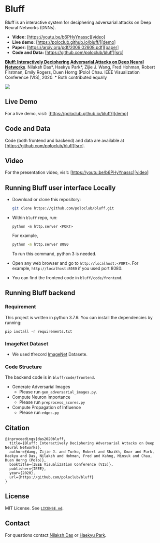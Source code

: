 # Bluff

Bluff is an interactive system for deciphering adversarial attacks on Deep Neural Networks (DNNs). 

- **Video:** [https://youtu.be/b6PHyYnassc][video]
- **Live demo:** [https://poloclub.github.io/bluff/][demo]
- **Paper:** [https://arxiv.org/pdf/2009.02608.pdf][paper]
- **Code and Data:** [https://github.com/poloclub/bluff][src]



**[Bluff: Interactively Deciphering Adversarial Attacks on Deep Neural Networks][paper]**. Nilaksh Das*, Haekyu Park*, Zijie J. Wang, Fred Hohman, Robert Firstman, Emily Rogers, Duen Horng (Polo) Chau. IEEE Visualization Conference (VIS), 2020.
\* Both contributed equally


<a href="https://youtu.be/b6PHyYnassc" target="_blank"><img src="teaser-bluff.png" style="max-width:100%;"></a>


## Live Demo
For a live demo, visit: [https://poloclub.github.io/bluff/][demo]

## Code and Data
Code (both frontend and backend) and data are available at [https://github.com/poloclub/bluff][src].

## Video
For the presentation video, visit: [https://youtu.be/b6PHyYnassc][video]

## Running Bluff user interface Locally
- Download or clone this repository:
  ```bash
  git clone https://github.com/poloclub/bluff.git
  ```

- Within `bluff` repo, run:
  ```
  python -m http.server <PORT>
  ```
  For example,
  ```bash
  python -m http.server 8080
  ```
  To run this command, python 3 is needed.
  
- Open any web browser and go to `http://localhost:<PORT>`. For example, `http://localhost:8080` if you used port 8080.
- You can find the frontend code in `bluff/code/frontend`.

## Running Bluff backend
### Requirement
This project is written in python 3.7.6. You can install the dependencies by running:
```
pip install -r requirements.txt
```
### ImageNet Dataset
- We used tfrecord [ImageNet](http://www.image-net.org/) Datasete.

### Code Structure
The backend code is in `bluff/code/frontend`.
- Generate Adversarial Images
  + Please run `gen_adversarial_images.py`. 
- Compute Neuron Importance
  + Please run `preprocess_scores.py`
- Compute Propagation of Influence
  + Please run `edges.py`

## Citation

```
@inproceedings{das2020bluff,
  title={Bluff: Interactively Deciphering Adversarial Attacks on Deep Neural Networks},
  author={Wang, Zijie J. and Turko, Robert and Shaikh, Omar and Park, Haekyu and Das, Nilaksh and Hohman, Fred and Kahng, Minsuk and Chau, Duen Horng (Polo)},
  booktitle={IEEE Visualization Conference (VIS)},
  publisher={IEEE},
  year={2020},
  url={https://github.com/poloclub/bluff}
}
```
		

## License
MIT License. See [`LICENSE.md`](LICENSE.md).


## Contact
For questions contact [Nilaksh Das](http://nilakshdas.com/) or [Haekyu Park](http://haekyu.github.io).


[demo]: https://poloclub.github.io/bluff/
[src]: https://github.com/poloclub/bluff
[video]: https://youtu.be/b6PHyYnassc
[paper]: https://arxiv.org/pdf/2009.02608.pdf]
